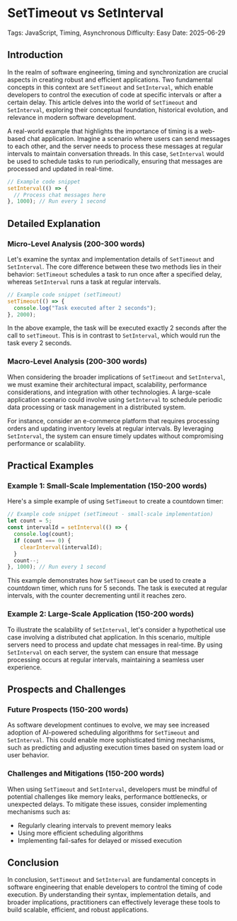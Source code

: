 # SetTimeout vs SetInterval
Tags: JavaScript, Timing, Asynchronous
Difficulty: Easy
Date: 2025-06-29

## Introduction
In the realm of software engineering, timing and synchronization are crucial aspects in creating robust and efficient applications. Two fundamental concepts in this context are `SetTimeout` and `SetInterval`, which enable developers to control the execution of code at specific intervals or after a certain delay. This article delves into the world of `SetTimeout` and `SetInterval`, exploring their conceptual foundation, historical evolution, and relevance in modern software development.

A real-world example that highlights the importance of timing is a web-based chat application. Imagine a scenario where users can send messages to each other, and the server needs to process these messages at regular intervals to maintain conversation threads. In this case, `SetInterval` would be used to schedule tasks to run periodically, ensuring that messages are processed and updated in real-time.

```javascript
// Example code snippet
setInterval(() => {
  // Process chat messages here
}, 1000); // Run every 1 second
```

## Detailed Explanation

### Micro-Level Analysis (200-300 words)
Let's examine the syntax and implementation details of `SetTimeout` and `SetInterval`. The core difference between these two methods lies in their behavior: `SetTimeout` schedules a task to run once after a specified delay, whereas `SetInterval` runs a task at regular intervals.

```javascript
// Example code snippet (setTimeout)
setTimeout(() => {
  console.log("Task executed after 2 seconds");
}, 2000);
```

In the above example, the task will be executed exactly 2 seconds after the call to `setTimeout`. This is in contrast to `SetInterval`, which would run the task every 2 seconds.

### Macro-Level Analysis (200-300 words)
When considering the broader implications of `SetTimeout` and `SetInterval`, we must examine their architectural impact, scalability, performance considerations, and integration with other technologies. A large-scale application scenario could involve using `SetInterval` to schedule periodic data processing or task management in a distributed system.

For instance, consider an e-commerce platform that requires processing orders and updating inventory levels at regular intervals. By leveraging `SetInterval`, the system can ensure timely updates without compromising performance or scalability.

## Practical Examples

### Example 1: Small-Scale Implementation (150-200 words)
Here's a simple example of using `SetTimeout` to create a countdown timer:

```javascript
// Example code snippet (setTimeout - small-scale implementation)
let count = 5;
const intervalId = setInterval(() => {
  console.log(count);
  if (count === 0) {
    clearInterval(intervalId);
  }
  count--;
}, 1000); // Run every 1 second
```

This example demonstrates how `SetTimeout` can be used to create a countdown timer, which runs for 5 seconds. The task is executed at regular intervals, with the counter decrementing until it reaches zero.

### Example 2: Large-Scale Application (150-200 words)
To illustrate the scalability of `SetInterval`, let's consider a hypothetical use case involving a distributed chat application. In this scenario, multiple servers need to process and update chat messages in real-time. By using `SetInterval` on each server, the system can ensure that message processing occurs at regular intervals, maintaining a seamless user experience.

## Prospects and Challenges

### Future Prospects (150-200 words)
As software development continues to evolve, we may see increased adoption of AI-powered scheduling algorithms for `SetTimeout` and `SetInterval`. This could enable more sophisticated timing mechanisms, such as predicting and adjusting execution times based on system load or user behavior.

### Challenges and Mitigations (150-200 words)
When using `SetTimeout` and `SetInterval`, developers must be mindful of potential challenges like memory leaks, performance bottlenecks, or unexpected delays. To mitigate these issues, consider implementing mechanisms such as:

* Regularly clearing intervals to prevent memory leaks
* Using more efficient scheduling algorithms
* Implementing fail-safes for delayed or missed execution

## Conclusion
In conclusion, `SetTimeout` and `SetInterval` are fundamental concepts in software engineering that enable developers to control the timing of code execution. By understanding their syntax, implementation details, and broader implications, practitioners can effectively leverage these tools to build scalable, efficient, and robust applications.
